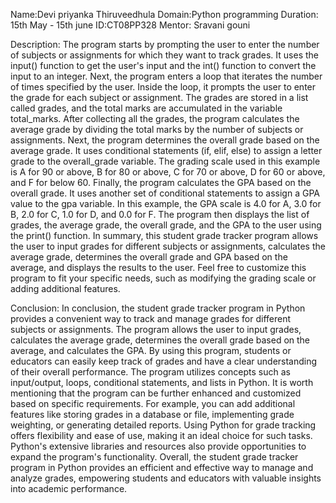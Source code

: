 Name:Devi priyanka Thiruveedhula
Domain:Python programming
Duration: 15th May - 15th june
ID:CT08PP328
Mentor: Sravani gouni

Description:
The program starts by prompting the user to enter the number of subjects or assignments for which they want to track grades. It uses the input() function to get the user's input and the int() function to convert the input to an integer.
Next, the program enters a loop that iterates the number of times specified by the user. Inside the loop, it prompts the user to enter the grade for each subject or assignment. The grades are stored in a list called grades, and the total marks are accumulated in the variable total_marks.
After collecting all the grades, the program calculates the average grade by dividing the total marks by the number of subjects or assignments.
Next, the program determines the overall grade based on the average grade. It uses conditional statements (if, elif, else) to assign a letter grade to the overall_grade variable. The grading scale used in this example is A for 90 or above, B for 80 or above, C for 70 or above, D for 60 or above, and F for below 60.
Finally, the program calculates the GPA based on the overall grade. It uses another set of conditional statements to assign a GPA value to the gpa variable. In this example, the GPA scale is 4.0 for A, 3.0 for B, 2.0 for C, 1.0 for D, and 0.0 for F.
The program then displays the list of grades, the average grade, the overall grade, and the GPA to the user using the print() function.
In summary, this student grade tracker program allows the user to input grades for different subjects or assignments, calculates the average grade, determines the overall grade and GPA based on the average, and displays the results to the user.
Feel free to customize this program to fit your specific needs, such as modifying the grading scale or adding additional features.

Conclusion:
In conclusion, the student grade tracker program in Python provides a convenient way to track and manage grades for different subjects or assignments. The program allows the user to input grades, calculates the average grade, determines the overall grade based on the average, and calculates the GPA.
By using this program, students or educators can easily keep track of grades and have a clear understanding of their overall performance. The program utilizes concepts such as input/output, loops, conditional statements, and lists in Python.
It is worth mentioning that the program can be further enhanced and customized based on specific requirements. For example, you can add additional features like storing grades in a database or file, implementing grade weighting, or generating detailed reports.
Using Python for grade tracking offers flexibility and ease of use, making it an ideal choice for such tasks. Python's extensive libraries and resources also provide opportunities to expand the program's functionality.
Overall, the student grade tracker program in Python provides an efficient and effective way to manage and analyze grades, empowering students and educators with valuable insights into academic performance.

